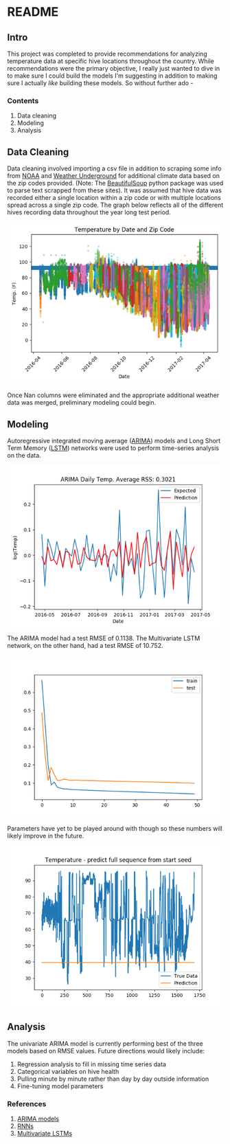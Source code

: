 # README
## Intro ##
This project was completed to provide recommendations for analyzing temperature data at specific hive locations throughout the country.
While recommendations were the primary objective, I really just wanted to dive in to make sure I could build the models I'm suggesting in addition to making sure I actually *like* building these models. So without further ado - 

### Contents ###
1. Data cleaning
2. Modeling
3. Analysis


## Data Cleaning ##
Data cleaning involved importing a csv file in addition to scraping some info from [NOAA](https://www.ncdc.noaa.gov/cdo-web/webservices/v2#datasets) and [Weather Underground](https://www.wunderground.com/history/) for additional climate data based on the zip codes provided. (Note: The [BeautifulSoup](https://www.crummy.com/software/BeautifulSoup/) python package was used to parse text scrapped
from these sites).
It was assumed that hive data was recorded either a single location within a zip code or with multiple locations spread across a single zip code. The graph below reflects all of the different hives recording data throughout the year long test period.

![Hive Data by Zip](/img/Hive_Data_by_Zip.png)

Once Nan columns were eliminated and the appropriate additional weather data was merged, preliminary modeling could begin.

## Modeling ##
Autoregressive integrated moving average ([ARIMA](https://en.wikipedia.org/wiki/Autoregressive_integrated_moving_average)) models and Long Short Term Memory ([LSTM](https://en.wikipedia.org/wiki/Long_short-term_memory)) networks were used to perform time-series analysis on the data.

![ARIMA](/img/ARIMA_RSS.png)

The ARIMA model had a test RMSE of 0.1138. The Multivariate LSTM network, on the other hand, had a test RMSE of 10.752.

![LSTM Multivariate](/img/LSTM.png)

Parameters have yet to be played around with though so these numbers will likely improve in the future.

![LSTM Univariate](/img/LSTM_univariate.png)

## Analysis ##
The univariate ARIMA model is currently performing best of the three models based on RMSE values. Future directions would likely include:
1. Regression analysis to fill in missing time series data
2. Categorical variables on hive health
3. Pulling minute by minute rather than day by day outside information
4. Fine-tuning model parameters

### References ###
1. [ARIMA models]( https://datascience.ibm.com/exchange/public/entry/view/815137c868b916821dec777bdc23013c
)
2. [RNNs](https://github.com/GalvanizeOpenSource/Recurrent_Neural_Net_Meetup/blob/master/RNN_Meetup_Presentation.pdf)
3. [Multivariate LSTMs](https://machinelearningmastery.com/multivariate-time-series-forecasting-lstms-keras/)
